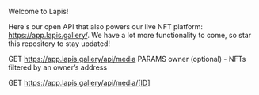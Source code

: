 Welcome to Lapis!

Here's our open API that also powers our live NFT platform: https://app.lapis.gallery/.
We have a lot more functionality to come, so star this repository to stay updated!

GET
https://app.lapis.gallery/api/media
PARAMS
owner (optional) - NFTs filtered by an owner’s address

GET
https://app.lapis.gallery/api/media/[ID]
